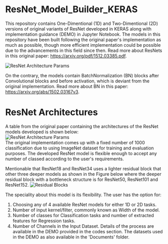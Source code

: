 # ResNet_Model_Builder_KERAS
This repository contains One-Dimentional (1D) and Two-Dimentional (2D) versions of original variants of ResNet developed in KERAS along with implementation guidance (DEMO) in Jupyter Notebook. The models in this repository have been built following the original paper's implementation as much as possible, though more efficient implementation could be possible due to the advancements in this field since then. Read more about ResNets in this original paper: https://arxiv.org/pdf/1512.03385.pdf. 

![ResNet Architecture Params](https://github.com/Sakib1263/ResNet-Model-Builder-KERAS/blob/main/Documents/Images/ResNet_Model.png "ResNet Architecture") 

On the contrary, the models contain BatchNormalization (BN) blocks after Convolutional blocks and before activation, which is deviant from the original implementation. Read more about BN in this paper: https://arxiv.org/abs/1502.03167v3.

# ResNet Architectures
A table from the original paper containing the architectures of the ResNet models developed is shown below:  
![ResNet Architecture Params](https://github.com/Sakib1263/1DResNet-KERAS/blob/main/Documents/Images/ResNet.png "ResNet Parameters")  
The original implementation comes up with a fixed number of 1000 classification due to using ImageNet dataset for training and evaluation purposes. The developed ResNet model is flexible enough to accept any number of classed according to the user's requirements.  

Mentionable that ResNet18 and ResNet34 uses a lighter residual block that other three deeper models as shown in the Figure below where the deeper residual block with a bottleneck structure is for ResNet50, ResNet101 and ResNet152.
![Residual Blocks](https://github.com/Sakib1263/1DResNet-KERAS/blob/main/Documents/Images/Residual.png "Residual Blocks")  


The speciality about this model is its flexibility. The user has the option for: 
1. Choosing any of 4 available ResNet models for either 1D or 2D tasks.
2. Number of input kernel/filter, commonly known as Width of the model.
3. Number of classes for Classification tasks and number of extracted features for Regression tasks.
4. Number of Channels in the Input Dataset.
Details of the process are available in the DEMO provided in the codes section. The datasets used in the DEMO as also available in the 'Documents' folder.

